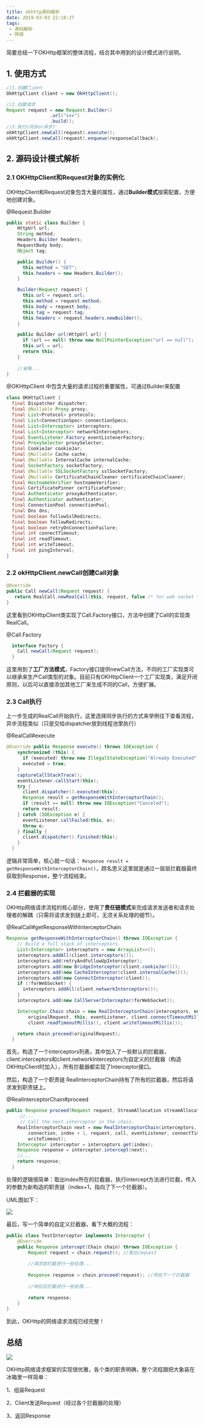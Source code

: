```yaml
---
title: okhttp源码解析
date: 2019-03-03 22:18:27
tags:
 - 源码解析
 - 网络
---
```


简要总结一下OKHttp框架的整体流程，结合其中用到的设计模式进行说明。

<!-- more -->

## 1. 使用方式

```java
//1.创建Client
OkHttpClient client = new OkHttpClient();

//2.创建请求
Request request = new Request.Builder()
                .url("xxx")
                .build();
//3.执行(同步or异步)
okHttpClient.newCall(request).execute();
okHttpClient.newCall(request).enqueue(responseCallback);
```



## 2. 源码设计模式解析

### 2.1 OKHttpClient和Request对象的实例化

OKHttpClient和Request对象包含大量的属性，通过**Builder模式**按需配置，方便地创建对象。

@Request.Builder

```java
public static class Builder {
    HttpUrl url;
    String method;
    Headers.Builder headers;
    RequestBody body;
    Object tag;

    public Builder() {
      this.method = "GET";
      this.headers = new Headers.Builder();
    }

    Builder(Request request) {
      this.url = request.url;
      this.method = request.method;
      this.body = request.body;
      this.tag = request.tag;
      this.headers = request.headers.newBuilder();
    }

    public Builder url(HttpUrl url) {
      if (url == null) throw new NullPointerException("url == null");
      this.url = url;
      return this;
    }
    
    //省略...
}
```



@OKHttpClient 中包含大量的请求过程的重要属性，可通过Builder来配置

```java
class OKHttpClient {
  final Dispatcher dispatcher;
  final @Nullable Proxy proxy;
  final List<Protocol> protocols;
  final List<ConnectionSpec> connectionSpecs;
  final List<Interceptor> interceptors;
  final List<Interceptor> networkInterceptors;
  final EventListener.Factory eventListenerFactory;
  final ProxySelector proxySelector;
  final CookieJar cookieJar;
  final @Nullable Cache cache;
  final @Nullable InternalCache internalCache;
  final SocketFactory socketFactory;
  final @Nullable SSLSocketFactory sslSocketFactory;
  final @Nullable CertificateChainCleaner certificateChainCleaner;
  final HostnameVerifier hostnameVerifier;
  final CertificatePinner certificatePinner;
  final Authenticator proxyAuthenticator;
  final Authenticator authenticator;
  final ConnectionPool connectionPool;
  final Dns dns;
  final boolean followSslRedirects;
  final boolean followRedirects;
  final boolean retryOnConnectionFailure;
  final int connectTimeout;
  final int readTimeout;
  final int writeTimeout;
  final int pingInterval;
}
```



### 2.2 okHttpClient.newCall创建Call对象

```java
@Override
public Call newCall(Request request) {
   return RealCall.newRealCall(this, request, false /* for web socket */);
}
```

这里看到OKHttpClient类实现了Call.Factory接口，方法中创建了Call的实现类RealCall。

@Call.Factory

```java
  interface Factory {
    Call newCall(Request request);
  }
```

这里用到了**工厂方法模式**，Factory接口提供newCall方法，不同的工厂实现类可以继承来生产Call类型的对象。目前只有OKHttpClient一个工厂实现类，满足开闭原则，以后可以直接添加其他工厂来生成不同的Call，方便扩展。



### 2.3 Call执行

上一步生成的RealCall开始执行，这里选择同步执行的方式来举例往下查看流程，异步流程类似（只是交给dispatcher放到线程池里执行）

@RealCall#execute

```java
@Override public Response execute() throws IOException {
    synchronized (this) {
      if (executed) throw new IllegalStateException("Already Executed");
      executed = true;
    }
    captureCallStackTrace();
    eventListener.callStart(this);
    try {
      client.dispatcher().executed(this);
      Response result = getResponseWithInterceptorChain();
      if (result == null) throw new IOException("Canceled");
      return result;
    } catch (IOException e) {
      eventListener.callFailed(this, e);
      throw e;
    } finally {
      client.dispatcher().finished(this);
    }
  }
```

逻辑非常简单，核心就一句话： `Response result = getResponseWithInterceptorChain()`，顾名思义这里就是通过一层层拦截器最终获取到Response，整个流程结束。



### 2.4 拦截器的实现

OKHttp网络请求流程的核心部分，使用了**责任链模式**来完成请求发送者和请求处理者的解耦（只需将请求发到链上即可，无须关系处理的细节）。

@RealCall#getResponseWithInterceptorChain

```java
Response getResponseWithInterceptorChain() throws IOException {
    // Build a full stack of interceptors.
    List<Interceptor> interceptors = new ArrayList<>();
    interceptors.addAll(client.interceptors());
    interceptors.add(retryAndFollowUpInterceptor);
    interceptors.add(new BridgeInterceptor(client.cookieJar()));
    interceptors.add(new CacheInterceptor(client.internalCache()));
    interceptors.add(new ConnectInterceptor(client));
    if (!forWebSocket) {
      interceptors.addAll(client.networkInterceptors());
    }
    interceptors.add(new CallServerInterceptor(forWebSocket));

    Interceptor.Chain chain = new RealInterceptorChain(interceptors, null, null, null, 0,
        originalRequest, this, eventListener, client.connectTimeoutMillis(),
        client.readTimeoutMillis(), client.writeTimeoutMillis());

    return chain.proceed(originalRequest);
  }
```

首先，构造了一个interceptors列表，其中加入了一些默认的拦截器，client.interceptors和client.networkInterceptors为自定义的拦截器（构造OKHttpClient时加入），所有拦截器都实现了Interceptor接口。

然后，构造了一个职责链 RealInterceptorChain持有了所有的拦截器，然后将请求发到职责链上。



@RealInterceptorChain#proceed

```java
public Response proceed(Request request, StreamAllocation streamAllocation, HttpCodec httpCodec,RealConnection connection) throws IOException {
     //...
     // Call the next interceptor in the chain.
    RealInterceptorChain next = new RealInterceptorChain(interceptors, streamAllocation, httpCodec,
        connection, index + 1, request, call, eventListener, connectTimeout, readTimeout,
        writeTimeout);
    Interceptor interceptor = interceptors.get(index);
    Response response = interceptor.intercept(next);
    //...
    return response;
  }
```

处理的逻辑很简单：取出index所在的拦截器，执行intercept方法进行拦截，传入的参数为新构造的职责链（index+1，指向了下一个拦截器）。

UML图如下：

![](https://i.loli.net/2019/02/23/5c70cba2935de.png)



最后，写一个简单的自定义拦截器，看下大概的流程：

```java
public class TestInterceptor implements Interceptor {
    @Override
    public Response intercept(Chain chain) throws IOException {
        Request request = chain.request(); //取出request
        
        //请求前拦截进行一些处理...
        
        Response response = chain.proceed(request); //传给下一个拦截器
        
        //响应后拦截进行一些处理...
        
        return response;
    }
}
```

到此，OKHttp的网络请求流程已经完整！



## 总结

![](https://i.loli.net/2019/02/23/5c70be03dc3e8.png)

OKHttp网络请求框架的实现很优雅，各个类的职责明确，整个流程跟把大象装在冰箱里一样简单：

1、组装Request

2、Client发送Request（经过各个拦截器的处理）

3、返回Response